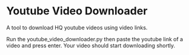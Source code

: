 # Youtube Video Downloader
A tool to download HQ youtube videos using video links.


Run the youtube_video_downloader.py then paste the youtube link of a video and press enter.
Your video should start downloading shortly.
